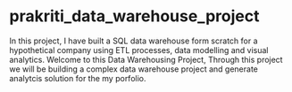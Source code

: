 # prakriti_data_warehouse_project
In this project, I have built a SQL data warehouse form scratch for a hypothetical company using ETL processes, data modelling and visual analytics.
Welcome to this Data Warehousing Project,
Through this project we will be building a complex data warehouse project and generate analytcis solution for the my porfolio.
